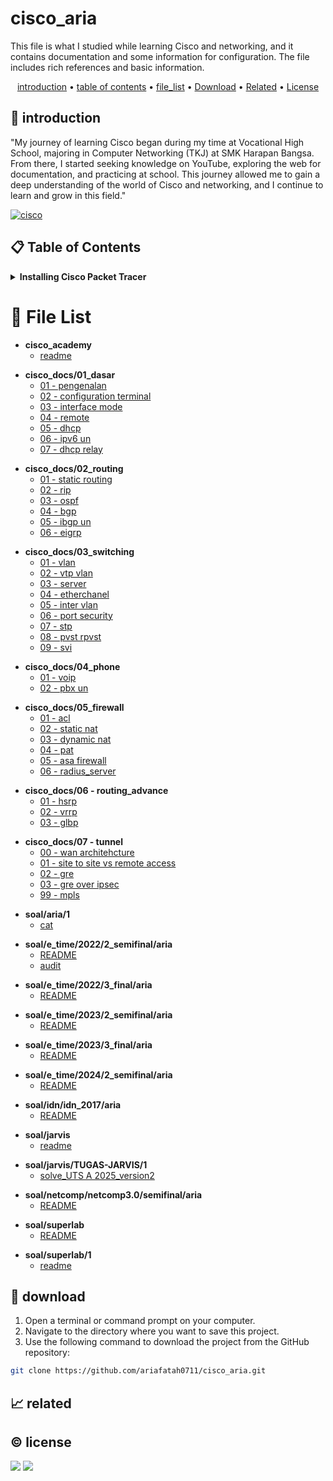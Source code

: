 # cisco_aria

This file is what I studied while learning Cisco and networking, and it contains documentation and some information for configuration. The file includes rich references and basic information.

<p align="center">
  <a href="#introduction">introduction</a> •
  <a href="#table-of-contents">table of contents</a> •
  <a href="#file-list">file_list</a> •
  <a href="#download">Download</a> •
  <a href="#related">Related</a> •
  <a href="#license">License</a>
</p>

<p id="introduction"></p>

## 🚀 introduction
"My journey of learning Cisco began during my time at Vocational High School, majoring in Computer Networking (TKJ) at SMK Harapan Bangsa. From there, I started seeking knowledge on YouTube, exploring the web for documentation, and practicing at school. This journey allowed me to gain a deep understanding of the world of Cisco and networking, and I continue to learn and grow in this field."

<p align="left"> <a href="#">
  <img alt="cisco" src="https://img.shields.io/badge/-Cisco-1BA0D7?style=flat-square&logo=cisco&logoColor=white" />
  </a>
</p>

<p id="table-of-contents"></p>

## 📋 Table of Contents
<details>
  <summary><b>Installing Cisco Packet Tracer</b></summary>

  <ol>
    <li>Go to the <a href="https://www.netacad.com/" target="_blank">Cisco Networking Academy</a> website, log in or create an account, and navigate to the Cisco Packet Tracer download page. Download the appropriate version for your operating system (Linux, Windows, or macOS).</li>
    <li>Double-click the downloaded installer file, follow the installation wizard, accept the license agreement, and specify the installation location. Click "Install" to begin the process.</li>
    <li>Launch Cisco Packet Tracer from your applications menu.</li>
  </ol>
</details>

<p id="file-list"></p>

# 📄 File List
<ul><li><b>cisco_academy</b>
<ul>
   <li><a href='cisco_academy/readme.html'>readme</a></li>
</ul></li></ul>
<ul><li><b>cisco_docs/01_dasar</b>
<ul>
   <li><a href='cisco_docs/01_dasar/01 - pengenalan.html'>01 - pengenalan</a></li>
   <li><a href='cisco_docs/01_dasar/02 - configuration terminal.html'>02 - configuration terminal</a></li>
   <li><a href='cisco_docs/01_dasar/03 - interface mode.html'>03 - interface mode</a></li>
   <li><a href='cisco_docs/01_dasar/04 - remote.html'>04 - remote</a></li>
   <li><a href='cisco_docs/01_dasar/05 - dhcp.html'>05 - dhcp</a></li>
   <li><a href='cisco_docs/01_dasar/06 - ipv6 un.html'>06 - ipv6 un</a></li>
   <li><a href='cisco_docs/01_dasar/07 - dhcp relay.html'>07 - dhcp relay</a></li>
</ul></li></ul>
<ul><li><b>cisco_docs/02_routing</b>
<ul>
   <li><a href='cisco_docs/02_routing/01 - static routing.html'>01 - static routing</a></li>
   <li><a href='cisco_docs/02_routing/02 - rip.html'>02 - rip</a></li>
   <li><a href='cisco_docs/02_routing/03 - ospf.html'>03 - ospf</a></li>
   <li><a href='cisco_docs/02_routing/04 - bgp.html'>04 - bgp</a></li>
   <li><a href='cisco_docs/02_routing/05 - ibgp un.html'>05 - ibgp un</a></li>
   <li><a href='cisco_docs/02_routing/06 - eigrp.html'>06 - eigrp</a></li>
</ul></li></ul>
<ul><li><b>cisco_docs/03_switching</b>
<ul>
   <li><a href='cisco_docs/03_switching/01 - vlan.html'>01 - vlan</a></li>
   <li><a href='cisco_docs/03_switching/02 - vtp vlan.html'>02 - vtp vlan</a></li>
   <li><a href='cisco_docs/03_switching/03 - server.html'>03 - server</a></li>
   <li><a href='cisco_docs/03_switching/04 - etherchanel.html'>04 - etherchanel</a></li>
   <li><a href='cisco_docs/03_switching/05 - inter vlan.html'>05 - inter vlan</a></li>
   <li><a href='cisco_docs/03_switching/06 - port security.html'>06 - port security</a></li>
   <li><a href='cisco_docs/03_switching/07 - stp.html'>07 - stp</a></li>
   <li><a href='cisco_docs/03_switching/08 - pvst rpvst.html'>08 - pvst rpvst</a></li>
   <li><a href='cisco_docs/03_switching/09 - svi.html'>09 - svi</a></li>
</ul></li></ul>
<ul><li><b>cisco_docs/04_phone</b>
<ul>
   <li><a href='cisco_docs/04_phone/01 - voip.html'>01 - voip</a></li>
   <li><a href='cisco_docs/04_phone/02 - pbx un.html'>02 - pbx un</a></li>
</ul></li></ul>
<ul><li><b>cisco_docs/05_firewall</b>
<ul>
   <li><a href='cisco_docs/05_firewall/01 - acl.html'>01 - acl</a></li>
   <li><a href='cisco_docs/05_firewall/02 - static nat.html'>02 - static nat</a></li>
   <li><a href='cisco_docs/05_firewall/03 - dynamic nat.html'>03 - dynamic nat</a></li>
   <li><a href='cisco_docs/05_firewall/04 - pat.html'>04 - pat</a></li>
   <li><a href='cisco_docs/05_firewall/05 - asa firewall.html'>05 - asa firewall</a></li>
   <li><a href='cisco_docs/05_firewall/06 - radius_server.html'>06 - radius_server</a></li>
</ul></li></ul>
<ul><li><b>cisco_docs/06 - routing_advance</b>
<ul>
   <li><a href='cisco_docs/06 - routing_advance/01 - hsrp.html'>01 - hsrp</a></li>
   <li><a href='cisco_docs/06 - routing_advance/02 - vrrp.html'>02 - vrrp</a></li>
   <li><a href='cisco_docs/06 - routing_advance/03 - glbp.html'>03 - glbp</a></li>
</ul></li></ul>
<ul><li><b>cisco_docs/07 - tunnel</b>
<ul>
   <li><a href='cisco_docs/07 - tunnel/00 - wan architehcture.html'>00 - wan architehcture</a></li>
   <li><a href='cisco_docs/07 - tunnel/01 - site to site vs remote access.html'>01 - site to site vs remote access</a></li>
   <li><a href='cisco_docs/07 - tunnel/02 - gre.html'>02 - gre</a></li>
   <li><a href='cisco_docs/07 - tunnel/03 - gre over ipsec.html'>03 - gre over ipsec</a></li>
   <li><a href='cisco_docs/07 - tunnel/99 - mpls.html'>99 - mpls</a></li>
</ul></li></ul>
<ul><li><b>soal/aria/1</b>
<ul>
   <li><a href='soal/aria/1/cat.html'>cat</a></li>
</ul></li></ul>
<ul><li><b>soal/e_time/2022/2_semifinal/aria</b>
<ul>
   <li><a href='soal/e_time/2022/2_semifinal/aria/README.html'>README</a></li>
   <li><a href='soal/e_time/2022/2_semifinal/aria/audit.html'>audit</a></li>
</ul></li></ul>
<ul><li><b>soal/e_time/2022/3_final/aria</b>
<ul>
   <li><a href='soal/e_time/2022/3_final/aria/README.html'>README</a></li>
</ul></li></ul>
<ul><li><b>soal/e_time/2023/2_semifinal/aria</b>
<ul>
   <li><a href='soal/e_time/2023/2_semifinal/aria/README.html'>README</a></li>
</ul></li></ul>
<ul><li><b>soal/e_time/2023/3_final/aria</b>
<ul>
   <li><a href='soal/e_time/2023/3_final/aria/README.html'>README</a></li>
</ul></li></ul>
<ul><li><b>soal/e_time/2024/2_semifinal/aria</b>
<ul>
   <li><a href='soal/e_time/2024/2_semifinal/aria/README.html'>README</a></li>
</ul></li></ul>
<ul><li><b>soal/idn/idn_2017/aria</b>
<ul>
   <li><a href='soal/idn/idn_2017/aria/README.html'>README</a></li>
</ul></li></ul>
<ul><li><b>soal/jarvis</b>
<ul>
   <li><a href='soal/jarvis/readme.html'>readme</a></li>
</ul></li></ul>
<ul><li><b>soal/jarvis/TUGAS-JARVIS/1</b>
<ul>
   <li><a href='soal/jarvis/TUGAS-JARVIS/1/solve_UTS A 2025_version2.html'>solve_UTS A 2025_version2</a></li>
</ul></li></ul>
<ul><li><b>soal/netcomp/netcomp3.0/semifinal/aria</b>
<ul>
   <li><a href='soal/netcomp/netcomp3.0/semifinal/aria/README.html'>README</a></li>
</ul></li></ul>
<ul><li><b>soal/superlab</b>
<ul>
   <li><a href='soal/superlab/README.html'>README</a></li>
</ul></li></ul>
<ul><li><b>soal/superlab/1</b>
<ul>
   <li><a href='soal/superlab/1/readme.html'>readme</a></li>
</ul></li></ul>
<p id="download"></p>

## 🔨 download

1. Open a terminal or command prompt on your computer.
2. Navigate to the directory where you want to save this project.
3. Use the following command to download the project from the GitHub repository:
```sh
git clone https://github.com/ariafatah0711/cisco_aria.git
```

<p id="related"></p>

## 📈 related

<p id="license"></p>

## ©️ license
<a href="https://github.com/ariafatah0711" alt="CREATED"><img src="https://img.shields.io/static/v1?style=for-the-badge&label=CREATED%20BY&message=ariafatah0711&color=000000"></a>
<a href="https://github.com/ariafatah0711/ariafatah0711/blob/main/LICENSE" alt="LICENSE"><img src="https://img.shields.io/static/v1?style=for-the-badge&label=LICENSE&message=MIT&color=000000"></a>
